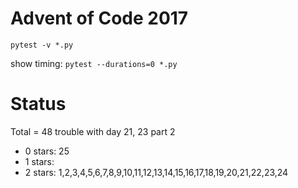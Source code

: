 Advent of Code 2017
===================

```pytest -v *.py```

show timing:
```pytest --durations=0 *.py```

Status
======

Total = 48
trouble with day 21, 23 part 2

- 0 stars: 25
- 1 stars: 
- 2 stars: 1,2,3,4,5,6,7,8,9,10,11,12,13,14,15,16,17,18,19,20,21,22,23,24